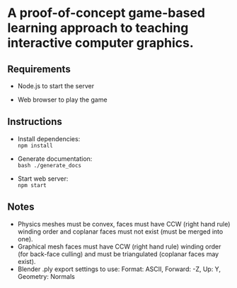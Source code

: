 # A proof-of-concept game-based learning approach to teaching interactive computer graphics.

## Requirements

- Node.js to start the server

- Web browser to play the game

## Instructions
- Install dependencies:  
`npm install`

- Generate documentation:  
`bash ./generate_docs`

- Start web server:  
`npm start`

## Notes
- Physics meshes must be convex, faces must have CCW (right hand rule) winding order and coplanar faces must not exist (must be merged into one).
- Graphical mesh faces must have CCW (right hand rule) winding order (for back-face culling) and must be triangulated (coplanar faces may exist).
- Blender .ply export settings to use: Format: ASCII, Forward: -Z, Up: Y, Geometry: Normals